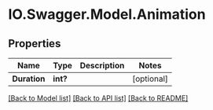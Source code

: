 # IO.Swagger.Model.Animation
## Properties

Name | Type | Description | Notes
------------ | ------------- | ------------- | -------------
**Duration** | **int?** |  | [optional] 

[[Back to Model list]](../README.md#documentation-for-models) [[Back to API list]](../README.md#documentation-for-api-endpoints) [[Back to README]](../README.md)

